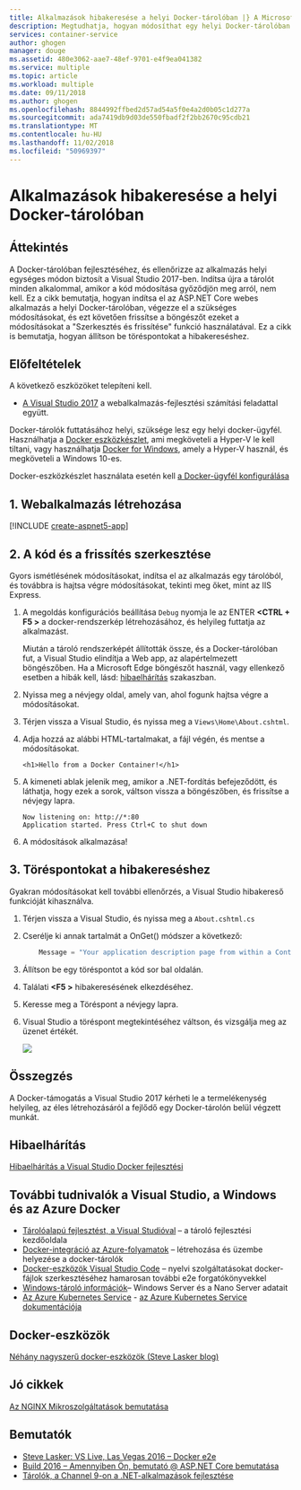 ```yaml
---
title: Alkalmazások hibakeresése a helyi Docker-tárolóban |} A Microsoft Docs
description: Megtudhatja, hogyan módosíthat egy helyi Docker-tárolóban futó alkalmazást, szerkesztése és a frissítés a tároló frissítése, és állítsa be töréspontokat a kiválasztott hibakeresés
services: container-service
author: ghogen
manager: douge
ms.assetid: 480e3062-aae7-48ef-9701-e4f9ea041382
ms.service: multiple
ms.topic: article
ms.workload: multiple
ms.date: 09/11/2018
ms.author: ghogen
ms.openlocfilehash: 8844992ffbed2d57ad54a5f0e4a2d0b05c1d277a
ms.sourcegitcommit: ada7419db9d03de550fbadf2f2bb2670c95cdb21
ms.translationtype: MT
ms.contentlocale: hu-HU
ms.lasthandoff: 11/02/2018
ms.locfileid: "50969397"
---
```

# <a name="debugging-apps-in-a-local-docker-container"></a>Alkalmazások hibakeresése a helyi Docker-tárolóban
## <a name="overview"></a>Áttekintés
A Docker-tárolóban fejlesztéséhez, és ellenőrizze az alkalmazás helyi egységes módon biztosít a Visual Studio 2017-ben.
Indítsa újra a tárolót minden alkalommal, amikor a kód módosítása győződjön meg arról, nem kell.
Ez a cikk bemutatja, hogyan indítsa el az ASP.NET Core webes alkalmazás a helyi Docker-tárolóban, végezze el a szükséges módosításokat, és ezt követően frissítse a böngészőt ezeket a módosításokat a "Szerkesztés és frissítése" funkció használatával.
Ez a cikk is bemutatja, hogyan állítson be töréspontokat a hibakereséshez.

## <a name="prerequisites"></a>Előfeltételek
A következő eszközöket telepíteni kell.

* [A Visual Studio 2017](https://www.visualstudio.com/downloads/) a webalkalmazás-fejlesztési számítási feladattal együtt.

Docker-tárolók futtatásához helyi, szüksége lesz egy helyi docker-ügyfél.
Használhatja a [Docker eszközkészlet](https://www.docker.com/products/docker-toolbox), ami megköveteli a Hyper-V le kell tiltani, vagy használhatja [Docker for Windows](https://www.docker.com/get-docker), amely a Hyper-V használ, és megköveteli a Windows 10-es.

Docker-eszközkészlet használata esetén kell [a Docker-ügyfél konfigurálása](vs-azure-tools-docker-setup.md)

## <a name="1-create-a-web-app"></a>1. Webalkalmazás létrehozása
[!INCLUDE [create-aspnet5-app](../includes/create-aspnet5-app.md)]

## <a name="2-edit-your-code-and-refresh"></a>2. A kód és a frissítés szerkesztése
Gyors ismétlésének módosításokat, indítsa el az alkalmazás egy tárolóból, és továbbra is hajtsa végre módosításokat, tekinti meg őket, mint az IIS Express.

1. A megoldás konfigurációs beállítása `Debug` nyomja le az ENTER  **&lt;CTRL + F5 >** a docker-rendszerkép létrehozásához, és helyileg futtatja az alkalmazást.

    Miután a tároló rendszerképét állították össze, és a Docker-tárolóban fut, a Visual Studio elindítja a Web app, az alapértelmezett böngészőben.
    Ha a Microsoft Edge böngészőt használ, vagy ellenkező esetben a hibák kell, lásd: [hibaelhárítás](vs-azure-tools-docker-troubleshooting-docker-errors.md) szakaszban.
2. Nyissa meg a névjegy oldal, amely van, ahol fogunk hajtsa végre a módosításokat.
3. Térjen vissza a Visual Studio, és nyissa meg a `Views\Home\About.cshtml`.
4. Adja hozzá az alábbi HTML-tartalmakat, a fájl végén, és mentse a módosításokat.

    ```
    <h1>Hello from a Docker Container!</h1>
    ```
5. A kimeneti ablak jelenik meg, amikor a .NET-fordítás befejeződött, és láthatja, hogy ezek a sorok, váltson vissza a böngészőben, és frissítse a névjegy lapra.

   ```
   Now listening on: http://*:80
   Application started. Press Ctrl+C to shut down
   ```

6. A módosítások alkalmazása!

## <a name="3-debug-with-breakpoints"></a>3. Töréspontokat a hibakereséshez
Gyakran módosításokat kell további ellenőrzés, a Visual Studio hibakereső funkcióját kihasználva.

1. Térjen vissza a Visual Studio, és nyissa meg a `About.cshtml.cs`
2. Cserélje ki annak tartalmát a OnGet() módszer a következő:

   ```cs
       Message = "Your application description page from within a Container";
   ```

3. Állítson be egy töréspontot a kód sor bal oldalán.
4. Találati  **&lt;F5 >** hibakeresésének elkezdéséhez.
5. Keresse meg a Töréspont a névjegy lapra.
6. Visual Studio a töréspont megtekintéséhez váltson, és vizsgálja meg az üzenet értékét.

   ![][2]

## <a name="summary"></a>Összegzés
A Docker-támogatás a Visual Studio 2017 kérheti le a termelékenység helyileg, az éles létrehozásáról a fejlődő egy Docker-tárolón belül végzett munkát.

## <a name="troubleshooting"></a>Hibaelhárítás
[Hibaelhárítás a Visual Studio Docker fejlesztési](vs-azure-tools-docker-troubleshooting-docker-errors.md)

## <a name="more-about-docker-with-visual-studio-windows-and-azure"></a>További tudnivalók a Visual Studio, a Windows és az Azure Docker
* [Tárolóalapú fejlesztést, a Visual Studióval](/visualstudio/containers) – a tároló fejlesztési kezdőoldala
* [Docker-integráció az Azure-folyamatok](http://aka.ms/dockertoolsforvsts) – létrehozása és üzembe helyezése a docker-tárolók
* [Docker-eszközök Visual Studio Code](http://aka.ms/dockertoolsforvscode) – nyelvi szolgáltatásokat docker-fájlok szerkesztéséhez hamarosan további e2e forgatókönyvekkel
* [Windows-tároló információk](http://aka.ms/containers)– Windows Server és a Nano Server adatait
* [Az Azure Kubernetes Service](https://azure.microsoft.com/services/kubernetes-service/) - [az Azure Kubernetes Service dokumentációja](/azure/aks)

## <a name="various-docker-tools"></a>Docker-eszközök
[Néhány nagyszerű docker-eszközök (Steve Lasker blog)](https://blogs.msdn.microsoft.com/stevelasker/2016/03/25/some-great-docker-tools/)

## <a name="good-articles"></a>Jó cikkek
[Az NGINX Mikroszolgáltatások bemutatása](https://www.nginx.com/blog/introduction-to-microservices/)

## <a name="presentations"></a>Bemutatók
* [Steve Lasker: VS Live, Las Vegas 2016 – Docker e2e](https://github.com/SteveLasker/Presentations/blob/master/VSLive2016/Vegas/)
* [Build 2016 – Amennyiben Ön, bemutató @ ASP.NET Core bemutatása](https://channel9.msdn.com/Events/Build/2016/B810)
* [Tárolók, a Channel 9-on a .NET-alkalmazások fejlesztése](https://blogs.msdn.microsoft.com/stevelasker/2016/02/19/developing-asp-net-apps-in-docker-containers/)

[2]: ./media/vs-azure-tools-docker-edit-and-refresh/breakpoint.png
